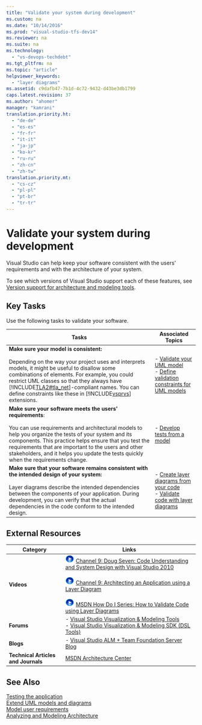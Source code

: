 ```yaml
---
title: "Validate your system during development"
ms.custom: na
ms.date: "10/14/2016"
ms.prod: "visual-studio-tfs-dev14"
ms.reviewer: na
ms.suite: na
ms.technology: 
  - "vs-devops-techdebt"
ms.tgt_pltfrm: na
ms.topic: "article"
helpviewer_keywords: 
  - "layer diagrams"
ms.assetid: c9dafb47-7b1d-4c72-9432-d43be3db1799
caps.latest.revision: 37
ms.author: "ahomer"
manager: "kamrani"
translation.priority.ht: 
  - "de-de"
  - "es-es"
  - "fr-fr"
  - "it-it"
  - "ja-jp"
  - "ko-kr"
  - "ru-ru"
  - "zh-cn"
  - "zh-tw"
translation.priority.mt: 
  - "cs-cz"
  - "pl-pl"
  - "pt-br"
  - "tr-tr"
---
```

# Validate your system during development
Visual Studio can help keep your software consistent with the users' requirements and with the architecture of your system.  
  
 To see which versions of Visual Studio support each of these features, see [Version support for architecture and modeling tools](../modeling/what-s-new-for-design-in-visual-studio.md#VersionSupport).  
  
## Key Tasks  
 Use the following tasks to validate your software.  
  
|**Tasks**|**Associated Topics**|  
|---------------|---------------------------|  
|**Make sure your model is consistent:**<br /><br /> Depending on the way your project uses and interprets models, it might be useful to disallow some combinations of elements. For example, you could restrict UML classes so that they always have [!INCLUDE[TLA2#tla_net](../modeling/includes/tla2sharptla_net_md.md)]-compliant names. You can define constraints like these in [!INCLUDE[vsprvs](../codequality/includes/vsprvs_md.md)] extensions.|-   [Validate your UML model](../modeling/validate-your-uml-model.md)<br />-   [Define validation constraints for UML models](../modeling/define-validation-constraints-for-uml-models.md)|  
|**Make sure your software meets the users' requirements**:<br /><br /> You can use requirements and architectural models to help you organize the tests of your system and its components. This practice helps ensure that you test the requirements that are important to the users and other stakeholders, and it helps you update the tests quickly when the requirements change.|-   [Develop tests from a model](../modeling/develop-tests-from-a-model.md)|  
|**Make sure that your software remains consistent with the intended design of your system:**<br /><br /> Layer diagrams describe the intended dependencies between the components of your application. During development, you can verify that the actual dependencies in the code conform to the intended design.|-   [Create layer diagrams from your code](../modeling/create-layer-diagrams-from-your-code.md)<br />-   [Validate code with layer diagrams](../modeling/validate-code-with-layer-diagrams.md)|  
  
## External Resources  
  
|**Category**|**Links**|  
|------------------|---------------|  
|**Videos**|![link to video](../codequality/media/playvideo.gif "PlayVideo") [Channel 9: Doug Seven: Code Understanding and System Design with Visual Studio 2010](http://go.microsoft.com/fwlink/?LinkId=216100)<br /><br /> ![link to video](../codequality/media/playvideo.gif "PlayVideo") [Channel 9: Architecting an Application using a Layer Diagram](http://go.microsoft.com/fwlink/?LinkID=201117)<br /><br /> ![link to video](../codequality/media/playvideo.gif "PlayVideo") [MSDN How Do I Series: How to Validate Code using Layer Diagrams](http://go.microsoft.com/fwlink/?LinkID=214405)|  
|**Forums**|-   [Visual Studio Visualization & Modeling Tools](http://go.microsoft.com/fwlink/?LinkId=184720)<br />-   [Visual Studio Visualization & Modeling SDK (DSL Tools)](http://go.microsoft.com/fwlink/?LinkId=184721)|  
|**Blogs**|-   [Visual Studio ALM + Team Foundation Server Blog](http://go.microsoft.com/fwlink/?LinkID=201340)|  
|**Technical Articles and Journals**|[MSDN Architecture Center](http://go.microsoft.com/fwlink/?LinkId=201343)|  
  
## See Also  
 [Testing the application](../test/test-apps-early-and-often.md)   
 [Extend UML models and diagrams](../modeling/extend-uml-models-and-diagrams.md)   
 [Model user requirements](../modeling/model-user-requirements.md)   
 [Analyzing and Modeling Architecture](../modeling/analyze-and-model-your-architecture.md)